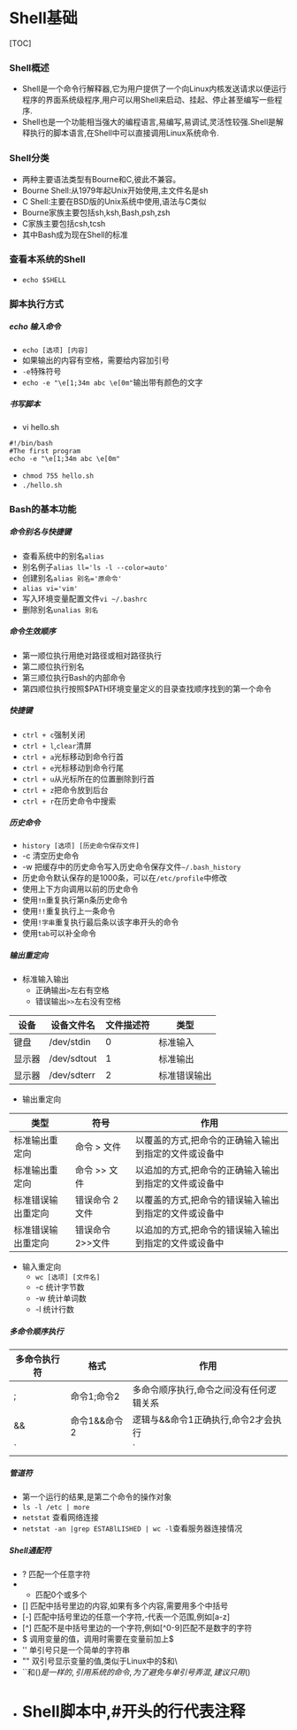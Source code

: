 # Shell基础
[TOC]

### Shell概述
+ Shell是一个命令行解释器,它为用户提供了一个向Linux内核发送请求以便运行程序的界面系统级程序,用户可以用Shell来启动、挂起、停止甚至编写一些程序.
+ Shell也是一个功能相当强大的编程语言,易编写,易调试,灵活性较强.Shell是解释执行的脚本语言,在Shell中可以直接调用Linux系统命令.

### Shell分类
+ 两种主要语法类型有Bourne和C,彼此不兼容。
+ Bourne Shell:从1979年起Unix开始使用,主文件名是sh
+ C Shell:主要在BSD版的Unix系统中使用,语法与C类似
+ Bourne家族主要包括sh,ksh,Bash,psh,zsh
+ C家族主要包括csh,tcsh
+ 其中Bash成为现在Shell的标准

### 查看本系统的Shell
+ `echo $SHELL`

### 脚本执行方式
##### echo 输入命令
+ `echo [选项] [内容]` 
+ 如果输出的内容有空格，需要给内容加引号
+ `-e`特殊符号
+ `echo -e "\e[1;34m abc \e[0m"`输出带有颜色的文字

##### 书写脚本
+ vi hello.sh
```
#!/bin/bash
#The first program
echo -e "\e[1;34m abc \e[0m"
```

+ `chmod 755 hello.sh`
+ `./hello.sh`

### Bash的基本功能
##### 命令别名与快捷键
+ 查看系统中的别名`alias`
+ 别名例子`alias ll='ls -l --color=auto'
`
+ 创建别名`alias 别名='原命令'`
+ `alias vi='vim'`
+ 写入环境变量配置文件`vi ~/.bashrc`
+ 删除别名`unalias 别名`

##### 命令生效顺序
+ 第一顺位执行用绝对路径或相对路径执行
+ 第二顺位执行别名
+ 第三顺位执行Bash的内部命令
+ 第四顺位执行按照$PATH环境变量定义的目录查找顺序找到的第一个命令

##### 快捷键
+ `ctrl + c`强制关闭
+ `ctrl + l`,`clear`清屏
+ `ctrl + a`光标移动到命令行首
+ `ctrl + e`光标移动到命令行尾
+ `ctrl + u`从光标所在的位置删除到行首
+ `ctrl + z`把命令放到后台
+ `ctrl + r`在历史命令中搜索

##### 历史命令
+ `history [选项] [历史命令保存文件]`
+ -c 清空历史命令
+ -w 把缓存中的历史命令写入历史命令保存文件`~/.bash_history`
+ 历史命令默认保存的是1000条，可以在`/etc/profile`中修改
+ 使用上下方向调用以前的历史命令
+ 使用`!n`重复执行第n条历史命令
+ 使用`!!`重复执行上一条命令
+ 使用`!字串`重复执行最后条以该字串开头的命令 
+ 使用`tab`可以补全命令

##### 输出重定向
+ 标准输入输出
    + 正确输出`>`左右有空格
    + 错误输出`>>`左右没有空格

|设备       |设备文件名  |文件描述符 |类型        |
|-----------|------------|-----------|------------|
|键盘       |/dev/stdin  |0          |标准输入    |
|显示器     |/dev/sdtout |1          |标准输出    |
|显示器     |/dev/sdterr |2          |标准错误输出|

+ 输出重定向

|类型             |符号             |作用             |
|-----------------|-----------------|-----------------|
|标准输出重定向   |命令 > 文件        |以覆盖的方式,把命令的正确输入输出到指定的文件或设备中|
| 标准输出重定向  |命令 >> 文件       |以追加的方式,把命令的正确输入输出到指定的文件或设备中
|标准错误输出重定向|错误命令 2 文件|以覆盖的方式,把命令的错误输入输出到指定的文件或设备中|
|标准错误输出重定向|错误命令 2>>文件|以追加的方式,把命令的错误输入输出到指定的文件或设备中|

    
+ 输入重定向
    + `wc [选项] [文件名]`
    + -c 统计字节数
    + -w 统计单词数
    + -l 统计行数

##### 多命令顺序执行

|多命令执行符|格式         |作用                                                   |
|------------|-------------|-------------------------------------------------------|
|;           |命令1;命令2  |多命令顺序执行,命令之间没有任何逻辑关系               |
|&&          |命令1&&命令2 |逻辑与&&命令1正确执行,命令2才会执行                   |
|`|| `       |命令1`||`命令2 |逻辑或`||`当命令1执行不正确是,才会执行命令2             |

##### 管道符
+ 第一个运行的结果,是第二个命令的操作对象
+ `ls -l /etc | more`
+ `netstat` 查看网络连接
+ `netstat -an |grep ESTABlLISHED | wc -l`查看服务器连接情况

##### Shell通配符
+ ? 匹配一个任意字符
+ * 匹配0个或多个
+ [] 匹配中括号里边的内容,如果有多个内容,需要用多个中括号
+ [-] 匹配中括号里边的任意一个字符,-代表一个范围,例如[a-z]
+ [^] 匹配不是中括号里边的一个字符,例如[^0-9]匹配不是数字的字符
+ $ 调用变量的值，调用时需要在变量前加上$
+ '' 单引号只是一个简单的字符串
+ "" 双引号显示变量的值,类似于Linux中的$和\
+ ``和$()是一样的,引用系统的命令,为了避免与单引号弄混,建议只用$()
+ # Shell脚本中,#开头的行代表注释
